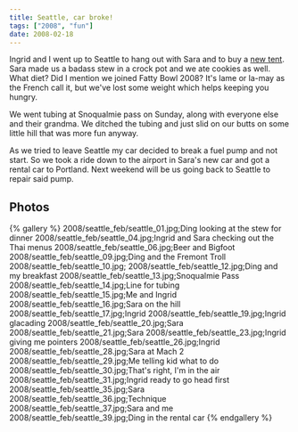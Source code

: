 ```yaml
---
title: Seattle, car broke!
tags: ["2008", "fun"]
date: 2008-02-18
---
```

Ingrid and I went up to Seattle to hang out with Sara and to buy a <a href="http://estore.websitepros.com/1764795/-strse-153/Hilleberg%2C-two-person-tent%2C/Detail.bok">new tent</a>.  Sara made us a badass stew in a crock pot and we ate cookies as well.  What diet?  Did I mention we joined Fatty Bowl 2008?  It's lame or la-may as the French call it, but we've lost some weight which helps keeping you hungry.</p><p>We went tubing at Snoqualmie pass on Sunday, along with everyone else and their grandma.  We ditched the tubing and just slid on our butts on some little hill that was more fun anyway. </p></p>As we tried to leave Seattle my car decided to break a fuel pump and not start.  So we took a ride down to the airport in Sara's new car and got a rental car to Portland.  Next weekend will be us going back to Seattle to repair said pump.

## Photos 

{% gallery %} 
2008/seattle_feb/seattle_01.jpg;Ding looking at the stew for dinner
2008/seattle_feb/seattle_04.jpg;Ingrid and Sara checking out the Thai menus
2008/seattle_feb/seattle_06.jpg;Beer and Bigfoot
2008/seattle_feb/seattle_09.jpg;Ding and the Fremont Troll
2008/seattle_feb/seattle_10.jpg;
2008/seattle_feb/seattle_12.jpg;Ding and my breakfast
2008/seattle_feb/seattle_13.jpg;Snoqualmie Pass
2008/seattle_feb/seattle_14.jpg;Line for tubing
2008/seattle_feb/seattle_15.jpg;Me and Ingrid
2008/seattle_feb/seattle_16.jpg;Sara on the hill
2008/seattle_feb/seattle_17.jpg;Ingrid
2008/seattle_feb/seattle_19.jpg;Ingrid glacading
2008/seattle_feb/seattle_20.jpg;Sara
2008/seattle_feb/seattle_21.jpg;Sara
2008/seattle_feb/seattle_23.jpg;Ingrid giving me pointers
2008/seattle_feb/seattle_26.jpg;Ingrid
2008/seattle_feb/seattle_28.jpg;Sara at Mach 2
2008/seattle_feb/seattle_29.jpg;Me telling kid what to do
2008/seattle_feb/seattle_30.jpg;That's right, I'm in the air
2008/seattle_feb/seattle_31.jpg;Ingrid ready to go head first
2008/seattle_feb/seattle_35.jpg;Sara
2008/seattle_feb/seattle_36.jpg;Technique
2008/seattle_feb/seattle_37.jpg;Sara and me
2008/seattle_feb/seattle_39.jpg;Ding in the rental car
{% endgallery %}
